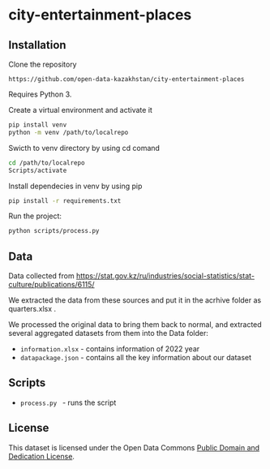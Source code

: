 # city-entertainment-places
## Installation 

Clone the repository
```shell
https://github.com/open-data-kazakhstan/city-entertainment-places
```
Requires Python 3. 

Create a virtual environment and activate it 
```bash
pip install venv
python -m venv /path/to/localrepo
```

Swicth to venv directory by using cd comand
```bash
cd /path/to/localrepo
Scripts/activate
```

Install dependecies in venv by using pip
```bash
pip install -r requirements.txt
```

Run the project:
```bash
python scripts/process.py
```

## Data 

Data collected from https://stat.gov.kz/ru/industries/social-statistics/stat-culture/publications/6115/

We extracted the data from these sources and put it in the acrhive folder as quarters.xlsx .

We processed the original data to bring them back to normal, and extracted several aggregated datasets from them into the Data folder:

* `information.xlsx` - contains information of 2022 year 
* `datapackage.json` - contains all the key information about our dataset

## Scripts

* `process.py ` - runs the script

## License

This dataset is licensed under the Open Data Commons [Public Domain and Dedication License][pddl].

[pddl]: https://www.opendatacommons.org/licenses/pddl/1-0/
